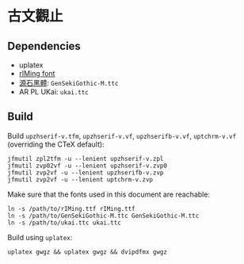 # 古文觀止

## Dependencies
- uplatex
- [rIMing font](https://github.com/mondain-dev/rIMing)
- [源石黑體](https://github.com/ButTaiwan/genseki-font): `GenSekiGothic-M.ttc`
- AR PL UKai: `ukai.ttc`

## Build
Build `upzhserif-v.tfm`, `upzhserif-v.vf`, `upzhserifb-v.vf`, `uptchrm-v.vf` (overriding the CTeX default):
```
jfmutil zpl2tfm -u --lenient upzhserif-v.zpl
jfmutil zvp02vf -u --lenient upzhserif-v.zvp0
jfmutil zvp2vf -u --lenient upzhserifb-v.zvp 
jfmutil zvp2vf -u --lenient uptchrm-v.zvp 
```
Make sure that the fonts used in this document are reachable:
```
ln -s /path/to/rIMing.ttf rIMing.ttf
ln -s /path/to/GenSekiGothic-M.ttc GenSekiGothic-M.ttc
ln -s /path/to/ukai.ttc ukai.ttc
```
Build using `uplatex`: 
```
uplatex gwgz && uplatex gwgz && dvipdfmx gwgz
```
